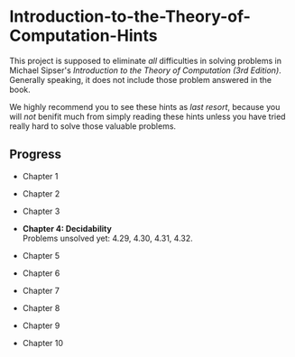# Introduction-to-the-Theory-of-Computation-Hints

This project is supposed to eliminate _all_ difficulties in solving problems in Michael Sipser's _Introduction to the Theory of Computation (3rd Edition)_. Generally speaking, it does not include those problem answered in the book.

We highly recommend you to see these hints as _last resort_, because you will _not_ benifit much from simply reading these hints unless you have tried really hard to solve those valuable problems.

## Progress

* Chapter 1

* Chapter 2

* Chapter 3

* __Chapter 4: Decidability__  
	Problems unsolved yet: 4.29, 4.30, 4.31, 4.32.

* Chapter 5

* Chapter 6

* Chapter 7

* Chapter 8

* Chapter 9

* Chapter 10


